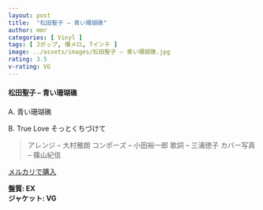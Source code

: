 ```yaml
---
layout: post
title:  "松田聖子 – 青い珊瑚礁"
author: mmr
categories: [ Vinyl ]
tags: [ Jポップ, 懐メロ, 7インチ ]
image: ../assets/images/松田聖子 – 青い珊瑚礁.jpg
rating: 3.5
v-rating: VG
---
```


#### 松田聖子 – 青い珊瑚礁

A. 青い珊瑚礁 

B. True Love そっとくちづけて

> アレンジ – 大村雅朗
コンポーズ – 小田裕一郎
歌詞 – 三浦徳子
カバー写真 – 篠山紀信

[メルカリで購入](https://jp.mercari.com/item/m25110922187)

<div class="mt-4 mb-4 d-flex align-items-center">
<strong class="mr-1">盤質: EX</strong>
</div>
<div class="mt-4 mb-4 d-flex align-items-center">
<strong class="mr-1">ジャケット: VG</strong>
</div>
